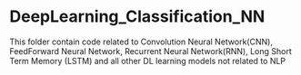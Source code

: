 # DeepLearning_Classification_NN
This folder contain code related to Convolution Neural Network(CNN), FeedForward Neural Network, Recurrent Neural Network(RNN), Long Short Term Memory (LSTM) and all other DL learning models not related to NLP
